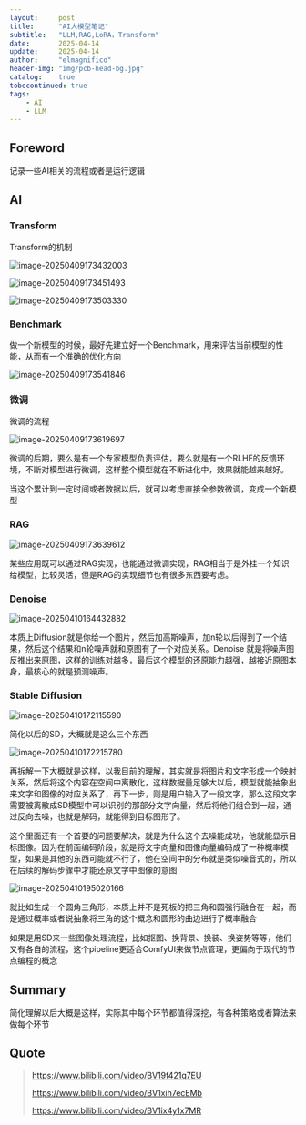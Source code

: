 ```yaml
---
layout:     post
title:      "AI大模型笔记"
subtitle:   "LLM,RAG,LoRA，Transform"
date:       2025-04-14
update:     2025-04-14
author:     "elmagnifico"
header-img: "img/pcb-head-bg.jpg"
catalog:    true
tobecontinued: true
tags:
    - AI
    - LLM
---
```


## Foreword

记录一些AI相关的流程或者是运行逻辑



## AI

### Transform

Transform的机制

![image-20250409173432003](https://img.elmagnifico.tech/static/upload/elmagnifico/20250409173439071.png)



![image-20250409173451493](https://img.elmagnifico.tech/static/upload/elmagnifico/20250409173451530.png)

![image-20250409173503330](https://img.elmagnifico.tech/static/upload/elmagnifico/20250409173503367.png)



### Benchmark

做一个新模型的时候，最好先建立好一个Benchmark，用来评估当前模型的性能，从而有一个准确的优化方向

![image-20250409173541846](https://img.elmagnifico.tech/static/upload/elmagnifico/20250409173541884.png)

### 微调

微调的流程

![image-20250409173619697](https://img.elmagnifico.tech/static/upload/elmagnifico/20250409173619756.png)

微调的后期，要么是有一个专家模型负责评估，要么就是有一个RLHF的反馈环境，不断对模型进行微调，这样整个模型就在不断进化中，效果就能越来越好。

当这个累计到一定时间或者数据以后，就可以考虑直接全参数微调，变成一个新模型

### RAG

![image-20250409173639612](https://img.elmagnifico.tech/static/upload/elmagnifico/20250409173639674.png)

某些应用既可以通过RAG实现，也能通过微调实现，RAG相当于是外挂一个知识给模型，比较灵活，但是RAG的实现细节也有很多东西要考虑。



### Denoise

![image-20250410164432882](https://img.elmagnifico.tech/static/upload/elmagnifico/20250410164433439.png)

本质上Diffusion就是你给一个图片，然后加高斯噪声，加n轮以后得到了一个结果，然后这个结果和n轮噪声就和原图有了一个对应关系。Denoise 就是将噪声图反推出来原图，这样的训练对越多，最后这个模型的还原能力越强，越接近原图本身，最核心的就是预测噪声。



### Stable Diffusion

![image-20250410172115590](https://img.elmagnifico.tech/static/upload/elmagnifico/20250410172115622.png)

简化以后的SD，大概就是这么三个东西

![image-20250410172215780](https://img.elmagnifico.tech/static/upload/elmagnifico/20250410172215825.png)

再拆解一下大概就是这样，以我目前的理解，其实就是将图片和文字形成一个映射关系，然后将这个内容在空间中离散化，这样数据量足够大以后，模型就能抽象出来文字和图像的对应关系了，再下一步，则是用户输入了一段文字，那么这段文字需要被离散成SD模型中可以识别的那部分文字向量，然后将他们组合到一起，通过反向去噪，也就是解码，就能得到目标图形了。

这个里面还有一个首要的问题要解决，就是为什么这个去噪能成功，他就能显示目标图像。因为在前面编码阶段，就是将文字向量和图像向量编码成了一种概率模型，如果是其他的东西可能就不行了，他在空间中的分布就是类似噪音式的，所以在后续的解码步骤中才能还原文字中图像的意图

![image-20250410195020166](https://img.elmagnifico.tech/static/upload/elmagnifico/20250410195020258.png)

就比如生成一个圆角三角形，本质上并不是死板的把三角和圆强行融合在一起，而是通过概率或者说抽象将三角的这个概念和圆形的曲边进行了概率融合



如果是用SD来一些图像处理流程，比如抠图、换背景、换装、换姿势等等，他们又有各自的流程，这个pipeline更适合ComfyUI来做节点管理，更偏向于现代的节点编程的概念



## Summary

简化理解以后大概是这样，实际其中每个环节都值得深挖，有各种策略或者算法来做每个环节



## Quote

> https://www.bilibili.com/video/BV19f421q7EU
>
> https://www.bilibili.com/video/BV1xih7ecEMb
>
> https://www.bilibili.com/video/BV1ix4y1x7MR
